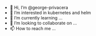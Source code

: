 - 👋 Hi, I’m @george-privacera
- 👀 I’m interested in kubernetes and helm
- 🌱 I’m currently learning ...
- 💞️ I’m looking to collaborate on ...
- 📫 How to reach me ...

<!---
george-privacera/george-privacera is a ✨ special ✨ repository because its `README.md` (this file) appears on your GitHub profile.
You can click the Preview link to take a look at your changes.
--->
